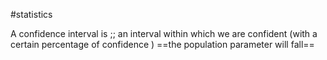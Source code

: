 #statistics

A confidence interval is ;; an interval within which we are confident (with a certain percentage of confidence ) ==the population parameter will fall==
<!--SR:!2024-01-26,3,250-->


